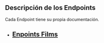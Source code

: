## Descripción de los Endpoints

Cada Endpoint tiene su propia documentación.

- ## [Enpoints Films](https://github.com/JFstandart/ApiProject/tree/master/routes/films.md)

